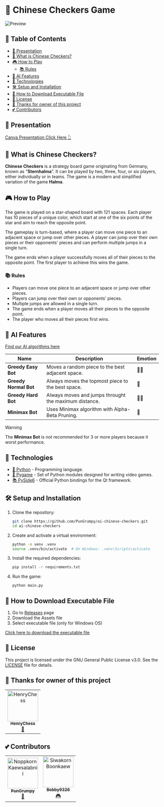 # 🐉 Chinese Checkers Game

![Preview](./images/preview.png)

## 🏓 Table of Contents

- [🔗 Presentation](#-presentation)
- [🤔 What is Chinese Checkers?](#-what-is-chinese-checkers)
- [🎮 How to Play](#-how-to-play)
  - [📚 Rules](#-rules)
- [🤖 AI Features](#-ai-features)
- [🚀 Technologies](#️-technologies)
- [🛠️ Setup and Installation](#️-setup-and-installation)
- [📩 How to Download Executable File](#-how-to-download-executable-file)
- [📝 License](#-license)
- [💖 Thanks for owner of this project](#-thanks-for-owner-of-this-project)
- [💕 Contributors](#-contributors)

## 🔗 Presentation

[Canva Presentation Click Here 👆](https://www.canva.com/design/DAGTKP0zSgY/pxgsmrTI43hyLHRegx7mhQ/edit?utm_content=DAGTKP0zSgY&utm_campaign=designshare&utm_medium=link2&utm_source=sharebutton)

## 🤔 What is Chinese Checkers?

**Chinese Checkers** is a strategy board game originating from Germany, known as "**Sternhalma**". It can be played by two, three, four, or six players, either individually or in teams. The game is a modern and simplified variation of the game **Halma**.

## 🎮 How to Play

The game is played on a star-shaped board with 121 spaces. Each player has 10 pieces of a unique color, which start at one of the six points of the star and aim to reach the opposite point.

The gameplay is turn-based, where a player can move one piece to an adjacent space or jump over other pieces. A player can jump over their own pieces or their opponents' pieces and can perform multiple jumps in a single turn.

The game ends when a player successfully moves all of their pieces to the opposite point. The first player to achieve this wins the game.

### 📚 Rules

- Players can move one piece to an adjacent space or jump over other pieces.
- Players can jump over their own or opponents' pieces.
- Multiple jumps are allowed in a single turn.
- The game ends when a player moves all their pieces to the opposite point.
- The player who moves all their pieces first wins.

## 🤖 AI Features

[Find our AI algorithms here](./bots)

| Name                  | Description                                           | Emotion |
| --------------------- | ----------------------------------------------------- | ------- |
| **Greedy Easy Bot**   | Moves a random piece to the best adjacent space.      | 🎲🤑    |
| **Greedy Normal Bot** | Always moves the topmost piece to the best space.     | 🤑      |
| **Greedy Hard Bot**   | Always moves and jumps throught the maximum distance. | 🤑🤑    |
| **Minimax Bot**       | Uses Minimax algorithm with Alpha-Beta Pruning.       | 🧠      |

> [!WARNING]
> The **Minimax Bot** is not recommended for 3 or more players because it worst performance.

## 🚀 Technologies

- [🐍 Python](https://www.python.org/) - Programming language.
- [🎨 Pygame](https://pyga.me/) - Set of Python modules designed for writing video games.
- [📚 PySide6](https://doc.qt.io/qtforpython-6/) - Official Python bindings for the Qt framework.

## 🛠️ Setup and Installation

1. Clone the repository:
   ```bash
   git clone https://github.com/PunGrumpy/ai-chinese-checkers.git
   cd ai-chinese-checkers
   ```
2. Create and activate a virtual environment:
   ```bash
   python -m venv .venv
   source .venv/bin/activate  # On Windows: .venv\Scripts\activate
   ```
3. Install the required dependencies:

   ```bash
   pip install -r requirements.txt
   ```

4. Run the game:
   ```bash
   python main.py
   ```

## 📩 How to Download Executable File

1. Go to [Releases](https://github.com/PunGrumpy/ai-chinese-checker/releases) page
2. Download the Assets file
3. Select executable file (only for Windows OS)

[Click here to download the executable file](https://github.com/PunGrumpy/ai-chinese-checker/releases/download/v1.1.0/Chinese-Checkers-with-AI.exe)

## 📝 License

This project is licensed under the GNU General Public License v3.0. See the [LICENSE](LICENSE) file for details.

## 💖 Thanks for owner of this project

<table>
  <tr>
    <td align="center">
      <a href="https://github.com/henrychess">
        <img src="https://avatars.githubusercontent.com/u/91649568?v=4" width="100px;" alt="HenryChess"/>
        <br />
        <sub><b>HenryChess</b></sub>
      </a>
      <br />
      <a title="Owner" href="https://github.com/henrychess/Chinese-Checkers">👑</a>
    </td>
  </tr>
</table>

## 💕 Contributors

<table>
  <tr>
    <td align="center">
      <a href="https://github.com/PunGrumpy">
        <img src="https://avatars.githubusercontent.com/u/108584943?v=4" width="100px;" alt="Noppkorn Kaewsalabnil"/>
        <br />
        <sub><b>PunGrumpy</b></sub>
      </a>
      <br />
      <a title="Algorithm Developer" href="https://github.com/PunGrumpy">🧠</a>
    </td>
    <td align="center">
      <a href="https://github.com/Bobby9326">
        <img src="https://avatars.githubusercontent.com/u/95424584?v=4" width="100px;" alt="Siwakorn Boonkaew"/>
        <br />
        <sub><b>Bobby9326</b></sub>
      </a>
      <br />
      <a title="Game Logic Developer" href="https://github.com/Bobby9326">🎮</a>
    </td>
  </tr>
</table>
